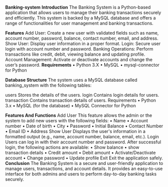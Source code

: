 **Banking-system**
**Introduction**
The Banking System is a Python-based application that allows users to manage their banking transactions securely and efficiently. This system is backed by a MySQL database and offers a range of functionalities for user management and banking transactions.

**Features**
Add User: Create a new user with validated fields such as name, account number, password, balance, contact number, email, and address.
Show User: Display user information in a proper format.
Login: Secure user login with account number and password.
Banking Operations: Perform transactions like credit, debit, viewing balance and updating profile.
Account Management: Activate or deactivate accounts and change the user’s password.
**Requirements**
• Python 3.X
• MySQL
• mysql-connector for Python

**Database Structure**
The system uses a MySQL database called banking_system with the following tables:

users Stores the details of the users.
login Contains login details for users.
transaction Contains transaction details of users.
Requirements
• Python 3.x
• MySQL (for the database)
• MySQL Connector for Python

**Features And Functions**
Add User
This feature allows the admin or the system to add new users with the following fields:
• Name
• Account number
• Date of birth
• City
• Password
• Initial Balance
• Contact Number
• Email ID
• Address
Show User
Displays the user's information in a formatted output (e.g., name, account number, balance, email, etc.).
Login
Users can log in with their account number and password. After successful login, the following actions are available:
• Show balance
• show transaction details
• Credit amount
• Debit amount
• Activate/Deactivate account
• Change password
• Update profile
Exit
Exit the application safely.
**Conclusion**
The Banking System is a secure and user-friendly application to manage users, transactions, and account details. It provides an easy-to-use interface for both admins and users to perform day-to-day banking tasks securely.
